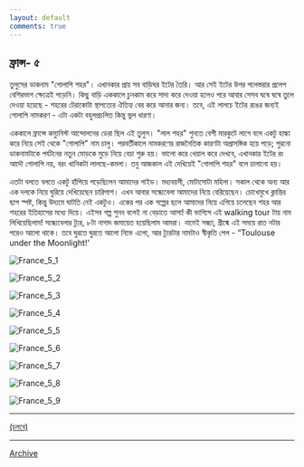 ```yaml
---
layout: default
comments: true
---
```


## ফ্রান্স- ৫

তুলুসের ডাকনাম "গোলাপি শহর"। এখানকার প্রায় সব বাড়িঘর ইটের তৈরি। আর সেই ইটের উপর পলেস্তরার প্রলেপ বেশিরভাগ ক্ষেত্রেই পড়েনি। কিছু বাড়ি এককালে চুনকাম করে সাদা করে দেওয়া হলেও পরে আবার সেসব ঘষে ঘষে তুলে দেওয়া হয়েছে - শহরের টেরাকোটা স্থাপত্যের ঐতিহ্য বের করে আনার জন্য। তবে, এই লালচে ইটের রঙের জন্যই গোলাপি নামকরণ - এটা একটা বহুলপ্রচলিত কিন্তু ভুল ধারণা।

এককালে ফ্রান্সে কম্যুনিস্ট আন্দোলনের ডেরা ছিল এই তুলুস। "লাল শহর" শুনতে বেশী মারকুটে লাগে বলে একটু হাল্কা করে নিয়ে সেই থেকে "গোলাপি" নাম চালু। পরবর্তীকালে নামকরণের রাজনৈতিক কারণটা অপ্রাসঙ্গিক হয়ে পড়ে; পুরনো ডাকনামটাকে পর্যটনের নতুন মোড়কে মুড়ে নিয়ে বেচা শুরু হয়। ভালো করে খেয়াল করে দেখবে, এখানকার ইটের রং আদৌ গোলাপি নয়, বরং খানিকটা লালছে-কমলা। তবু আজকাল এই দেখিয়েই "গোলাপি শহর" বলে চালানো হয়।

এতটা বলতে বলতে একটু হাঁপিয়ে পড়েছিলেন আমাদের গাইড। মধ্যবয়সী, মোটাসোটা মহিলা। সকাল থেকে অন্য আর এক দলকে নিয়ে ঘুরিয়ে দেখিয়েছেন চারিপাশ। এখন আবার সন্ধ্যেবেলা আমাদের নিয়ে বেরিয়েছেন। চোখেমুখে ক্লান্তির ছাপ স্পষ্ট, কিন্তু উদ্যমে ঘাটতি নেই একটুও। একের পর এক গল্পের ছলে আমাদের নিয়ে এগিয়ে চলেছেন শহর আর শহরের ইতিহাসের মধ্যে দিয়ে। এইসব গল্প শুনব বলেই না বেড়াতে আসা! কী ভাগ্যিস এই walking tour টায় নাম লিখিয়েছিলাম! সন্ধ্যেবেলার ট্যুর, ৮টা নাগাদ জমায়েত হয়েছিলাম আমরা। নামেই সন্ধ্যা, গ্রীষ্মে এই সময়ে রাত নটার পরেও আলো থাকে। তবে ঘুরতে ঘুরতে আলো নিভে এলো, আর ট্যুরটার নামটাও স্বীকৃতি পেল - “Toulouse under the Moonlight!'

![France_5_1](../images/France_5_1.jpg)

![France_5_2](../images/France_5_2.jpg)

![France_5_3](../images/France_5_3.jpg)

![France_5_4](../images/France_5_4.jpg)

![France_5_5](../images/France_5_5.jpg)

![France_5_6](../images/France_5_6.jpg)

![France_5_7](../images/France_5_7.jpg)

![France_5_8](../images/France_5_8.jpg)

![France_5_9](../images/France_5_9.jpg)

* * *

[(চলবে)](../posts/2017-07-14-France-6)

* * *

[Archive](../archive)
